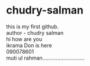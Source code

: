 # chudry-salman
this is my first github.
<br>
author - chudry salman
<br>
hi how are you
<br>
ikrama Don is here 
<br>
090078601
<br>
muti ul rahman............................
